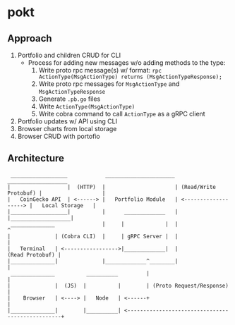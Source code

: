 # pokt

## Approach
1. Portfolio and children CRUD for CLI
    - Process for adding new messages w/o adding methods to the type:
        1. Write proto rpc message(s) w/ format: `rpc ActionType(MsgActionType) returns (MsgActionTypeResponse);`
        2. Write proto rpc messages for `MsgActionType` and `MsgActionTypeResponse`
        3. Generate `.pb.go` files
        4. Write `ActionType(MsgActionType)`  
        5. Write cobra command to call `ActionType` as a gRPC client 
2. Portfolio updates w/ API using CLI
3. Browser charts from local storage
4. Browser CRUD with portofio  
## Architecture
~~~
 __________________            ______________________                         ___________________
|                  |  (HTTP)  |                      | (Read/Write Protobuf) |                   |
|   CoinGecko API  | <------> |   Portfolio Module   | <-------------------> |   Local Storage   |
|__________________|          |      _____________   |                       |___________________|
 ______________               |     |             |  |                                 ^     
|              | (Cobra CLI)  |     | gRPC Server |  |                                 |
|   Terminal   | <----------------->|_____________|  |                 (Read Protobuf) |
|______________|              |_____________^________|                                 |
 ______________          __________         |                                          |
|              |  (JS)  |          |        | (Proto Request/Response)                 |  
|    Browser   | <----> |   Node   | <------+                                          |
|______________|        |__________| <-------------------------------------------------+ 
~~~
